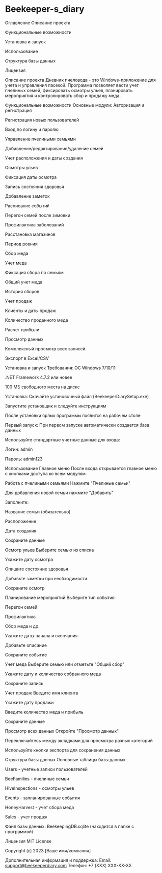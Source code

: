 # Beekeeper-s_diary
Оглавление
Описание проекта

Функциональные возможности

Установка и запуск

Использование

Структура базы данных

Лицензия

Описание проекта
Дневник пчеловода - это Windows-приложение для учета и управления пасекой. Программа позволяет вести учет пчелиных семей, фиксировать осмотры ульев, планировать мероприятия и контролировать сбор и продажу меда.

Функциональные возможности
Основные модули:
Авторизация и регистрация

Регистрация новых пользователей

Вход по логину и паролю

Управление пчелиными семьями

Добавление/редактирование/удаление семей

Учет расположения и даты создания

Осмотры ульев

Фиксация даты осмотра

Запись состояния здоровья

Добавление заметок

Расписание событий

Перегон семей после зимовки

Профилактика заболеваний

Расстановка магазинов

Период роения

Сбор меда

Учет меда

Фиксация сбора по семьям

Общий учет меда

История сборов

Учет продаж

Клиенты и даты продаж

Количество проданного меда

Расчет прибыли

Просмотр данных

Комплексный просмотр всех записей

Экспорт в Excel/CSV

Установка и запуск
Требования:
ОС Windows 7/10/11

.NET Framework 4.7.2 или новее

100 МБ свободного места на диске

Установка:
Скачайте установочный файл (BeekeeperDiarySetup.exe)

Запустите установщик и следуйте инструкциям

После установки ярлык программы появится на рабочем столе

Первый запуск:
При первом запуске автоматически создается база данных

Используйте стандартные учетные данные для входа:

Логин: admin

Пароль: admin123

Использование
Главное меню
После входа открывается главное меню с кнопками доступа ко всем модулям.

Работа с пчелиными семьями
Нажмите "Пчелиные семьи"

Для добавления новой семьи нажмите "Добавить"

Заполните:

Название семьи (обязательно)

Расположение

Дата создания

Сохраните данные

Осмотр ульев
Выберите семью из списка

Укажите дату осмотра

Опишите состояние здоровья

Добавьте заметки при необходимости

Сохраните осмотр

Планирование мероприятий
Выберите тип события:

Перегон семей

Профилактика

Сбор меда и др.

Укажите даты начала и окончания

Добавьте описание

Сохраните событие

Учет меда
Выберите семью или отметьте "Общий сбор"

Укажите дату и количество собранного меда

Сохраните запись

Учет продаж
Введите имя клиента

Укажите дату продажи

Введите количество меда и прибыль

Сохраните данные

Просмотр всех данных
Откройте "Просмотр данных"

Переключайтесь между вкладками для просмотра разных категорий

Используйте кнопки экспорта для сохранения данных

Структура базы данных
Основные таблицы базы данных:

Users - учетные записи пользователей

BeeFamilies - пчелиные семьи

HiveInspections - осмотры ульев

Events - запланированные события

HoneyHarvest - учет сбора меда

Sales - учет продаж

Файл базы данных: BeekeepingDB.sqlite (находится в папке с программой)

Лицензия
MIT License

Copyright (c) 2023 [Ваше имя/компания]

Дополнительная информация и поддержка:
Email: support@beekeeperdiary.com
Телефон: +7 (XXX) XXX-XX-XX
